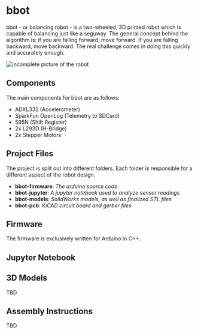 # bbot

bbot - or balancing robot - is a two-wheeled, 3D printed robot which is capable of balancing just like a seguway. The general concept behind the algorithm is: if you are falling forward, move forward. If you are falling backward, move backward. The real challenge comes in doing this quickly and accurately enough.

![incomplete picture of the robot](https://cdn.hackaday.io/images/4916851618244520317.jpg)

## Components

The main components for bbot are as follows:

 - ADXL335 (Accelerometer)
 - SparkFun OpenLog (Telemetry to SDCard)
 - 595N (Shift Register)
 - 2x L293D (H-Bridge)
 - 2x Stepper Motors

## Project Files

The project is split out into different folders. Each folder is responsible for a different aspect of the robot design.

 - **bbot-firmware**: _The arduino source code_
 - **bbot-jupyter**: _A jupyter notebook used to analyze sensor readings_
 - **bbot-models**: _SolidWorks models, as well as finalized STL files_
 - **bbot-pcb**: _KiCAD circuit board and gerber files_

## Firmware

The firmware is exclusively written for Arduino in C++. 

## Jupyter Notebook




## 3D Models
TBD


## Assembly Instructions
TBD
